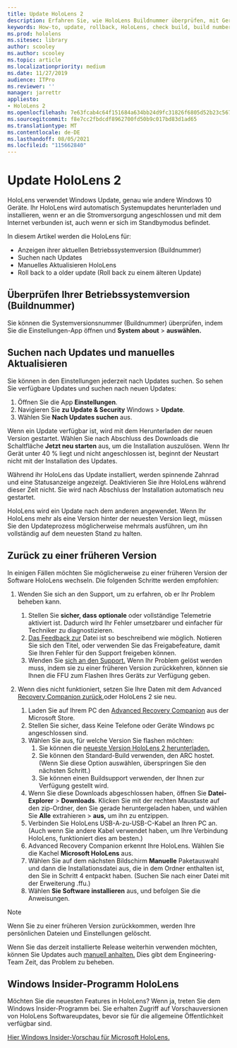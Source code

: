 ```yaml
---
title: Update HoloLens 2
description: Erfahren Sie, wie HoloLens Buildnummer überprüfen, mit Geräteupdates auf dem Laufenden bleiben, am Insider-Programm teilnehmen und ein Rollback für Updates erstellen.
keywords: How-to, update, rollback, HoloLens, check build, build number
ms.prod: hololens
ms.sitesec: library
author: scooley
ms.author: scooley
ms.topic: article
ms.localizationpriority: medium
ms.date: 11/27/2019
audience: ITPro
ms.reviewer: ''
manager: jarrettr
appliesto:
- HoloLens 2
ms.openlocfilehash: 7e63fcab4c64f151684a634bb24d9fc31826f6805d52b23c5672add0b6269430
ms.sourcegitcommit: f8e7cc2fbdcdf8962700fd50b9c017bd83d1ad65
ms.translationtype: MT
ms.contentlocale: de-DE
ms.lasthandoff: 08/05/2021
ms.locfileid: "115662840"
---
```

# <a name="update-hololens-2"></a>Update HoloLens 2

HoloLens verwendet Windows Update, genau wie andere Windows 10 Geräte. Ihr HoloLens wird automatisch Systemupdates herunterladen und installieren, wenn er an die Stromversorgung angeschlossen und mit dem Internet verbunden ist, auch wenn er sich im Standbymodus befindet.

In diesem Artikel werden die HoloLens für:

- Anzeigen ihrer aktuellen Betriebssystemversion (Buildnummer)
- Suchen nach Updates
- Manuelles Aktualisieren HoloLens
- Roll back to a older update (Roll back zu einem älteren Update)

## <a name="check-your-operating-system-version-build-number"></a>Überprüfen Ihrer Betriebssystemversion (Buildnummer)

Sie können die Systemversionsnummer (Buildnummer) überprüfen, indem Sie die Einstellungen-App öffnen und **System about**  >  **auswählen.**

## <a name="check-for-updates-and-manually-update"></a>Suchen nach Updates und manuelles Aktualisieren

Sie können in den Einstellungen jederzeit nach Updates suchen.  So sehen Sie verfügbare Updates und suchen nach neuen Updates:

1. Öffnen Sie die App **Einstellungen**.
1. Navigieren Sie **zu Update & Security** Windows  >  **Update**.
1. Wählen Sie **Nach Updates suchen** aus.

Wenn ein Update verfügbar ist, wird mit dem Herunterladen der neuen Version gestartet. Wählen Sie nach Abschluss des Downloads die Schaltfläche **Jetzt neu starten** aus, um die Installation auszulösen. Wenn Ihr Gerät unter 40 % liegt und nicht angeschlossen ist, beginnt der Neustart nicht mit der Installation des Updates.

Während ihr HoloLens das Update installiert, werden spinnende Zahnrad und eine Statusanzeige angezeigt. Deaktivieren Sie ihre HoloLens während dieser Zeit nicht. Sie wird nach Abschluss der Installation automatisch neu gestartet.

HoloLens wird ein Update nach dem anderen angewendet.  Wenn Ihr HoloLens mehr als eine Version hinter der neuesten Version liegt, müssen Sie den Updateprozess möglicherweise mehrmals ausführen, um ihn vollständig auf dem neuesten Stand zu halten.

## <a name="go-back-to-a-previous-version"></a>Zurück zu einer früheren Version

In einigen Fällen möchten Sie möglicherweise zu einer früheren Version der Software HoloLens wechseln. Die folgenden Schritte werden empfohlen:

1. Wenden Sie sich an den Support, um zu erfahren, ob er Ihr Problem beheben kann.
    1. Stellen Sie **sicher, dass** **optionale** oder vollständige Telemetrie aktiviert ist. Dadurch wird Ihr Fehler umsetzbarer und einfacher für Techniker zu diagnostizieren.
    1. [Das Feedback zur](hololens-feedback.md) Datei ist so beschreibend wie möglich. Notieren Sie sich den Titel, oder verwenden Sie das Freigabefeature, damit Sie Ihren Fehler für den Support freigeben können.
    1. Wenden Sie [sich an den Support.](https://aka.ms/hlsupport) Wenn Ihr Problem gelöst werden muss, indem sie zu einer früheren Version zurückkehren, können sie Ihnen die FFU zum Flashen Ihres Geräts zur Verfügung geben.

1. Wenn dies nicht funktioniert, setzen Sie Ihre Daten mit dem Advanced [Recovery Companion zurück,](hololens-recovery.md)oder HoloLens 2 sie neu.
    1. Laden Sie auf Ihrem PC den [Advanced Recovery Companion](https://www.microsoft.com/p/advanced-recovery-companion/9p74z35sfrs8?activetab=pivot:overviewtab) aus der Microsoft Store.
    1. Stellen Sie sicher, dass Keine Telefone oder Geräte Windows pc angeschlossen sind.
    1. Wählen Sie aus, für welche Version Sie flashen möchten:
        1. Sie können die [neueste Version HoloLens 2 herunterladen.](https://aka.ms/hololens2download)
        1. Sie können den Standard-Build verwenden, den ARC hostet. (Wenn Sie diese Option auswählen, überspringen Sie den nächsten Schritt.)
        1. Sie können einen Buildsupport verwenden, der Ihnen zur Verfügung gestellt wird.
    1. Wenn Sie diese Downloads abgeschlossen haben, öffnen Sie **Datei-Explorer**  >  **Downloads**. Klicken Sie mit der rechten Maustaste auf den zip-Ordner, den Sie gerade heruntergeladen haben, und wählen Sie **Alle** extrahieren  >  **aus,** um ihn zu entzippen.
    1. Verbinden Sie HoloLens USB-A-zu-USB-C-Kabel an Ihren PC an. (Auch wenn Sie andere Kabel verwendet haben, um Ihre Verbindung HoloLens, funktioniert dies am besten.)
    1. Advanced Recovery Companion erkennt Ihre HoloLens. Wählen Sie die Kachel **Microsoft HoloLens** aus.
    1. Wählen Sie auf dem nächsten Bildschirm **Manuelle** Paketauswahl und dann die Installationsdatei aus, die in dem Ordner enthalten ist, den Sie in Schritt 4 entpackt haben. (Suchen Sie nach einer Datei mit der Erweiterung .ffu.)
    1. Wählen **Sie Software installieren** aus, und befolgen Sie die Anweisungen.

> [!NOTE]
> Wenn Sie zu einer früheren Version zurückkommen, werden Ihre persönlichen Dateien und Einstellungen gelöscht.

Wenn Sie das derzeit installierte Release weiterhin verwenden möchten, können Sie Updates auch [manuell anhalten.](hololens-updates.md#pause-updates-via-device) Dies gibt dem Engineering-Team Zeit, das Problem zu beheben.

## <a name="windows-insider-program-on-hololens"></a>Windows Insider-Programm HoloLens

Möchten Sie die neuesten Features in HoloLens?  Wenn ja, treten Sie dem Windows Insider-Programm bei. Sie erhalten Zugriff auf Vorschauversionen von HoloLens Softwareupdates, bevor sie für die allgemeine Öffentlichkeit verfügbar sind.

[Hier Windows Insider-Vorschau für Microsoft HoloLens.](hololens-insider.md)

